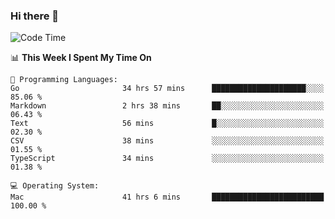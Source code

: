 ### Hi there 👋

<!--
**CrazyCollin/crazycollin** is a ✨ _special_ ✨ repository because its `README.md` (this file) appears on your GitHub profile.

Here are some ideas to get you started:

- 🔭 I’m currently working on ...
- 🌱 I’m currently learning ...
- 👯 I’m looking to collaborate on ...
- 🤔 I’m looking for help with ...
- 💬 Ask me about ...
- 📫 How to reach me: ...
- 😄 Pronouns: ...
- ⚡ Fun fact: ...
-->

<!--START_SECTION:waka-->
![Code Time](http://img.shields.io/badge/Code%20Time-4%2C949%20hrs-blue)

📊 **This Week I Spent My Time On** 

```text
💬 Programming Languages: 
Go                       34 hrs 57 mins      █████████████████████░░░░   85.06 % 
Markdown                 2 hrs 38 mins       ██░░░░░░░░░░░░░░░░░░░░░░░   06.43 % 
Text                     56 mins             █░░░░░░░░░░░░░░░░░░░░░░░░   02.30 % 
CSV                      38 mins             ░░░░░░░░░░░░░░░░░░░░░░░░░   01.55 % 
TypeScript               34 mins             ░░░░░░░░░░░░░░░░░░░░░░░░░   01.38 % 

💻 Operating System: 
Mac                      41 hrs 6 mins       █████████████████████████   100.00 % 
```


<!--END_SECTION:waka-->
